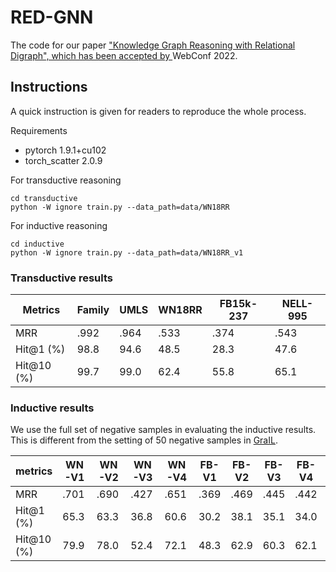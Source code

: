 # RED-GNN
The code for our paper ["Knowledge Graph Reasoning with Relational Digraph", which has been accepted by ](https://arxiv.org/pdf/2108.06040.pdf)WebConf 2022.



## Instructions

A quick instruction is given for readers to reproduce the whole process.



Requirements 

- pytorch  1.9.1+cu102
- torch_scatter 2.0.9



For transductive reasoning

    cd transductive
    python -W ignore train.py --data_path=data/WN18RR



For inductive reasoning

    cd inductive
    python -W ignore train.py --data_path=data/WN18RR_v1




### Transductive results

| Metrics    | Family | UMLS | WN18RR | FB15k-237 | NELL-995 |
| ---------- | ------ | ---- | ------ | --------- | -------- |
| MRR        | .992   | .964 | .533   | .374      | .543     |
| Hit@1 (%)  | 98.8   | 94.6 | 48.5   | 28.3      | 47.6     |
| Hit@10 (%) | 99.7   | 99.0 | 62.4   | 55.8      | 65.1     |


### Inductive results

We use the full set of negative samples in evaluating the inductive results. This is different from the setting of 50 negative samples in [GraIL](https://arxiv.org/pdf/1911.06962.pdf).

| metrics    | WN-V1 | WN-V2 | WN-V3 | WN-V4 | FB-V1 | FB-V2 | FB-V3 | FB-V4 | NL-V1 | NL-V2 | NL-V3 | NL-V4 |
| ---------- | ----- | ----- | ----- | ----- | ----- | ----- | ----- | ----- | ----- | ----- | ----- | ----- |
| MRR        | .701  | .690  | .427  | .651  | .369  | .469  | .445  | .442  | .637  | .419  | .436  | .363  |
| Hit@1 (%)  | 65.3  | 63.3  | 36.8  | 60.6  | 30.2  | 38.1  | 35.1  | 34.0  | 52.5  | 31.9  | 34.5  | 25.9  |
| Hit@10 (%) | 79.9  | 78.0  | 52.4  | 72.1  | 48.3  | 62.9  | 60.3  | 62.1  | 86.6  | 60.1  | 59.4  | 55.6  |



